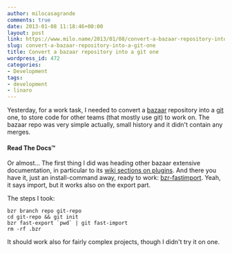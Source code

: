 ```yaml
---
author: milocasagrande
comments: true
date: 2013-01-08 11:18:46+00:00
layout: post
link: https://www.milo.name/2013/01/08/convert-a-bazaar-repository-into-a-git-one/
slug: convert-a-bazaar-repository-into-a-git-one
title: Convert a bazaar repository into a git one
wordpress_id: 472
categories:
- Development
tags:
- development
- linaro
---
```


Yesterday, for a work task, I needed to convert a [bazaar](http://bazaar.canonical.com/) repository into a [git](http://git-scm.com/) one, to store code for other teams (that mostly use git) to work on. The bazaar repo was very simple actually, small history and it didn't contain any merges.

#### Read The Docs™

Or almost... The first thing I did was heading other bazaar extensive documentation, in particular to its [wiki sections on plugins](http://wiki.bazaar.canonical.com/BzrPlugins). And there you have it, just an install-command away, ready to work: [bzr-fastimport](http://doc.bazaar.canonical.com/plugins/en/fastimport-plugin.html). Yeah, it says import, but it works also on the export part.

The steps I took:

    bzr branch repo git-repo
    cd git-repo && git init
    bzr fast-export `pwd` | git fast-import
    rm -rf .bzr

It should work also for fairly complex projects, though I didn't try it on one.
